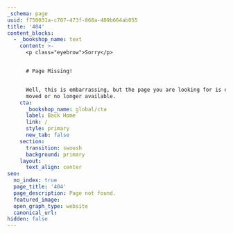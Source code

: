 ```yaml
---
_schema: page
uuid: f750031a-c707-473f-868a-409b664ab055
title: '404'
content_blocks:
  - _bookshop_name: text
    content: >-
      <p class="eyebrow">Sorry</p>


      # Page Missing!


      Well, this is embarrassing, but the page you are looking for is either
      moved or no longer available.
    cta:
      _bookshop_name: global/cta
      label: Back Home
      link: /
      style: primary
      new_tab: false
    section:
      transition: swoosh
      background: primary
    layout:
      text_align: center
seo:
  no_index: true
  page_title: '404'
  page_description: Page not found.
  featured_image:
  open_graph_type: website
  canonical_url:
hidden: false
---
```

